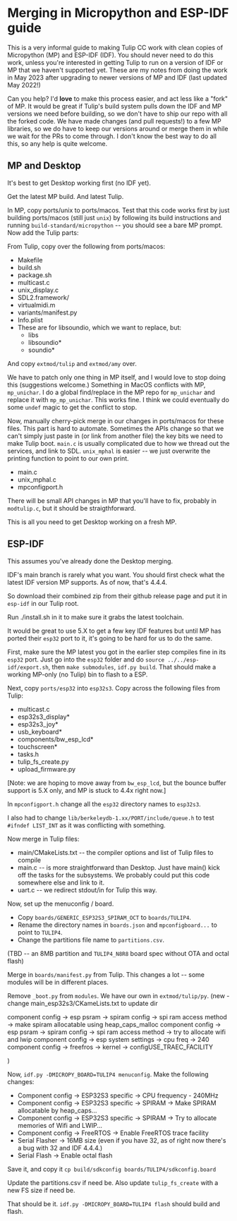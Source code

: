 # Merging in Micropython and ESP-IDF guide

This is a very informal guide to making Tulip CC work with clean copies of Micropython (MP) and ESP-IDF (IDF). You should never need to do this work, unless you're interested in getting Tulip to run on a version of IDF or MP that we haven't supported yet. These are my notes from doing the work in May 2023 after upgrading to newer versions of MP and IDF (last updated May 2022!)

Can you help? I'd **love** to make this process easier, and act less like a "fork" of MP. It would be great if Tulip's build system pulls down the IDF and MP versions we need before building, so we don't have to ship our repo with all the forked code. We have made changes (and pull requests!) to a few MP libraries, so we do have to keep our versions around or merge them in while we wait for the PRs to come through. I don't know the best way to do all this, so any help is quite welcome.

## MP and Desktop

It's best to get Desktop working first (no IDF yet). 

Get the latest MP build. And latest Tulip. 

In MP, copy ports/unix to ports/macos. Test that this code works first by just building ports/macos (still just `unix`) by following its build instructions and running `build-standard/micropython` -- you should see a bare MP prompt. Now add the Tulip parts:

From Tulip, copy over the following from ports/macos:
 * Makefile
 * build.sh
 * package.sh
 * multicast.c
 * unix_display.c
 * SDL2.framework/
 * virtualmidi.m
 * variants/manifest.py
 * Info.plist
 * These are for libsoundio, which we want to replace, but:
    * libs
    * libsoundio*
    * soundio*

And copy `extmod/tulip` and `extmod/amy` over.

We have to patch only one thing in MP itself, and I would love to stop doing this (suggestions welcome.) Something in MacOS conflicts with MP, `mp_unichar`. I do a global find/replace in the MP repo for `mp_unichar` and replace it with `mp_mp_unichar`. This works fine. I think we could eventually do some `undef` magic to get the conflict to stop.

Now, manually cherry-pick merge in our changes in ports/macos for these files. This part is hard to automate. Sometimes the APIs change so that we can't simply just paste in (or link from another file) the key bits we need to make Tulip boot. `main.c` is usually complicated due to how we thread out the services, and link to SDL. `unix_mphal` is easier -- we just overwrite the printing function to point to our own print. 

 * main.c
 * unix_mphal.c
 * mpconfigport.h

There will be small API changes in MP that you'll have to fix, probably in `modtulip.c`, but it should be straigthforward. 

This is all you need to get Desktop working on a fresh MP.

## ESP-IDF

This assumes you've already done the Desktop merging.

IDF's main branch is rarely what you want. You should first check what the latest IDF version MP supports. As of now, that's 4.4.4. 

So download their combined zip from their github release page and put it in `esp-idf` in our Tulip root. 

Run ./install.sh in it to make sure it grabs the latest toolchain. 

It would be great to use 5.X to get a few key IDF features but until MP has ported their `esp32` port to it, it's going to be hard for us to do the same. 

First, make sure the MP latest you got in the earlier step compiles fine in its `esp32` port. Just go into the `esp32` folder and do `source ../../esp-idf/export.sh`, then `make submodules`, `idf.py build`. That should make a working MP-only (no Tulip) bin to flash to a ESP. 

Next, copy `ports/esp32` into `esp32s3`. Copy across the following files from Tulip:

  * multicast.c
  * esp32s3_display*
  * esp32s3_joy*
  * usb_keyboard*
  * components/bw_esp_lcd*
  * touchscreen*
  * tasks.h
  * tulip_fs_create.py
  * upload_firmware.py

[Note: we are hoping to move away from `bw_esp_lcd`, but the bounce buffer support is 5.X only, and MP is stuck to 4.4x right now.]

In `mpconfigport.h` change all the `esp32` directory names to `esp32s3`.

I also had to change `lib/berkeleydb-1.xx/PORT/include/queue.h` to test `#ifndef LIST_INT` as it was conflicting with something. 

Now merge in Tulip files:

 * main/CMakeLists.txt -- the compiler options and list of Tulip files to compile
 * main.c -- is more straightforward than Desktop. Just have main() kick off the tasks for the subsystems. We probably could put this code somewhere else and link to it. 
 * uart.c -- we redirect stdout/in for Tulip this way. 

Now, set up the menuconfig / board. 
 * Copy `boards/GENERIC_ESP32S3_SPIRAM_OCT` to `boards/TULIP4`. 
 * Rename the directory names in `boards.json` and `mpconfigboard...` to point to `TULIP4`. 
 * Change the partitions file name to `partitions.csv`.

(TBD -- an 8MB partition and `TULIP4_N8R8` board spec without OTA and octal flash) 

Merge in `boards/manifest.py` from Tulip. This changes a lot -- some modules will be in different places.

Remove `_boot.py` from `modules`. We have our own in `extmod/tulip/py`.
(new - change main_esp32s3/CKameLists.txt to update dir

component config -> esp psram -> spiram config -> spi ram access method -> make spiram allocatable using heap_caps_malloc
component config -> esp psram -> spiram config -> spi ram access method -> try to allocate wifi and lwip
component config -> esp system settings -> cpu freq -> 240
component config -> freefros -> kernel -> configUSE_TRAEC_FACILITY

)

Now, `idf.py -DMICROPY_BOARD=TULIP4 menuconfig`. Make the following changes:
 * Component config -> ESP32S3 specific -> CPU frequency - 240MHz
 * Component config -> ESP32S3 specific -> SPIRAM -> Make SPIRAM allocatable by heap_caps...
 * Component config -> ESP32S3 specific -> SPIRAM -> Try to allocate memories of Wifi and LWIP...
 * Component config -> FreeRTOS -> Enable FreeRTOS trace facility
 * Serial Flasher -> 16MB size (even if you have 32, as of right now there's a bug with 32 and IDF 4.4.4.)
 * Serial Flash -> Enable octal flash

Save it, and copy it `cp build/sdkconfig boards/TULIP4/sdkconfig.board`

Update the partitions.csv if need be. Also update `tulip_fs_create` with a new FS size if need be. 

That should be it. `idf.py -DMICROPY_BOARD=TULIP4 flash` should build and flash.





